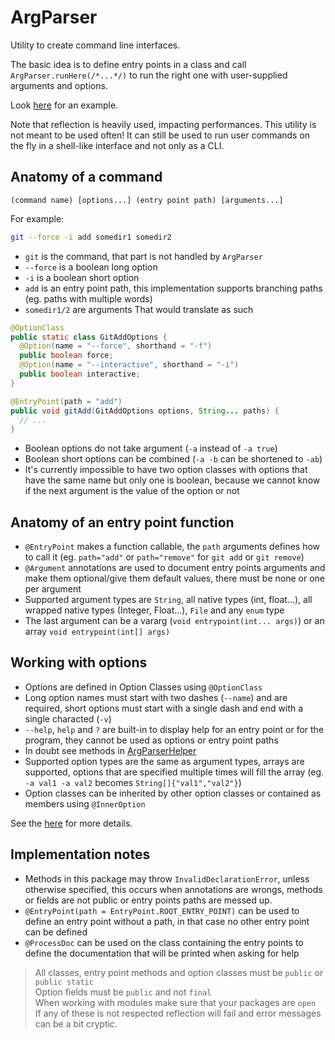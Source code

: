 # ArgParser

Utility to create command line interfaces.

The basic idea is to define entry points in a class and call `ArgParser.runHere(/*...*/)` to run the right one with user-supplied arguments and options.

Look [here](/src/wonder/argparser/tests/ProcessArgumentsGeneral.java) for an example.

Note that reflection is heavily used, impacting performances. This utility is
not meant to be used often! It can still be used to run user commands on the
fly in a shell-like interface and not only as a CLI.

## Anatomy of a command
```
(command name) [options...] (entry point path) [arguments...]
```

For example:
```bash
git --force -i add somedir1 somedir2
```
- `git` is the command, that part is not handled by `ArgParser`
- `--force` is a boolean long option
- `-i` is a boolean short option
- `add` is an entry point path, this implementation supports branching paths (eg. paths with multiple words)
- `somedir1/2` are arguments
That would translate as such
```java
@OptionClass
public static class GitAddOptions {
  @Option(name = "--force", shorthand = "-f")
  public boolean force;
  @Option(name = "--interactive", shorthand = "-i")
  public boolean interactive;
}

@EntryPoint(path = "add")
public void gitAdd(GitAddOptions options, String... paths) {
  // ...
}
```

- Boolean options do not take argument (`-a` instead of `-a true`)
- Boolean short options can be combined (`-a -b` can be shortened to `-ab`)
- It's currently impossible to have two option classes with options that have the same name but only one is boolean, because we cannot know if the next argument is the value of the option or not

## Anatomy of an entry point function
- `@EntryPoint` makes a function callable, the `path` arguments defines how to call it (eg. `path="add"` or `path="remove"` for `git add` or `git remove`)
- `@Argument` annotations are used to document entry points arguments and make them optional/give them default values, there must be none or one per argument
- Supported argument types are `String`, all native types (int, float...), all wrapped native types (Integer, Float...), `File` and any `enum` type
- The last argument can be a vararg (`void entrypoint(int... args)`) or an array `void entrypoint(int[] args)`

## Working with options

- Options are defined in Option Classes using `@OptionClass`
- Long option names must start with two dashes (`--name`) and are required, short options must start with a single dash and end with a single characted (`-v`)
- `--help`, `help` and `?` are built-in to display help for an entry point or for the program, they cannot be used as options or entry point paths
- In doubt see methods in [ArgParserHelper](/src/wonder/argparser/ArgParserHelper.java)
- Supported option types are the same as argument types, arrays are supported, options that are specified multiple times will fill the array (eg. `-a val1 -a val2` becomes `String[]{"val1","val2"}`)
- Option classes can be inherited by other option classes or contained as members using `@InnerOption`

See the [here](/src/wonder/argparser/tests/ProcessArgumentsGeneral.java) for more details.


## Implementation notes
- Methods in this package may throw `InvalidDeclarationError`, unless otherwise specified, this occurs when annotations are wrongs, methods or
fields are not public or entry points paths are messed up.
- `@EntryPoint(path = EntryPoint.ROOT_ENTRY_POINT)` can be used to define an entry point without a path, in that case no other entry point can be defined
- `@ProcessDoc` can be used on the class containing the entry points to define the documentation that will be printed when asking for help

> All classes, entry point methods and option classes must be `public` or `public static`\
> Option fields must be `public` and not `final`\
> When working with modules make sure that your packages are `open`\
> If any of these is not respected reflection will fail and error messages can be a bit cryptic.
